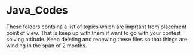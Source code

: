 # Java_Codes

These folders contsina a list of topics which are imprtant from placement point of view. 
That is keep up with them if want to go with your contest solving attitude. Keep deleting and renewing these files so 
that things are winding in the span of 2 months. 
